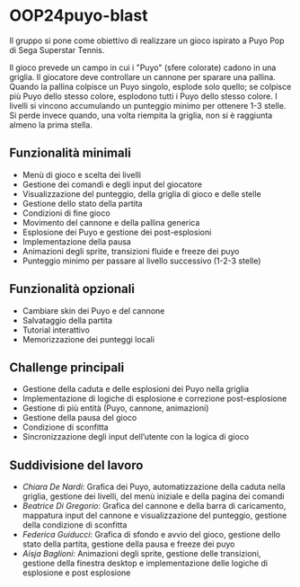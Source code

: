 # OOP24puyo-blast
Il gruppo si pone come obiettivo di realizzare un gioco ispirato a Puyo Pop di Sega Superstar Tennis.

Il gioco prevede un campo in cui i "Puyo" (sfere colorate) cadono in una griglia. Il giocatore deve controllare un cannone per sparare una pallina. Quando la pallina colpisce un Puyo singolo, esplode solo quello; se colpisce più Puyo dello stesso colore, esplodono tutti i Puyo dello stesso colore. I livelli si vincono accumulando un punteggio minimo per ottenere 1-3 stelle. Si perde invece quando, una volta riempita la griglia, non si è raggiunta almeno la prima stella.

## Funzionalità minimali

- Menù di gioco e scelta dei livelli
- Gestione dei comandi e degli input del giocatore
- Visualizzazione del punteggio, della griglia di gioco e delle stelle
- Gestione dello stato della partita
- Condizioni di fine gioco 
- Movimento del cannone e della pallina generica
- Esplosione dei Puyo e gestione dei post-esplosioni
- Implementazione della pausa
- Animazioni degli sprite, transizioni fluide e freeze dei puyo
- Punteggio minimo per passare al livello successivo (1-2-3 stelle)

## Funzionalità opzionali

- Cambiare skin dei Puyo e del cannone
- Salvataggio della partita
- Tutorial interattivo
- Memorizzazione dei punteggi locali

## Challenge principali

- Gestione della caduta e delle esplosioni dei Puyo nella griglia
- Implementazione di logiche di esplosione e correzione post-esplosione
- Gestione di più entità (Puyo, cannone, animazioni)
- Gestione della pausa del gioco
- Condizione di sconfitta
- Sincronizzazione degli input dell’utente con la logica di gioco

## Suddivisione del lavoro

- _Chiara De Nardi_: Grafica dei Puyo, automatizzazione della caduta nella griglia, gestione dei livelli, del menù iniziale e della pagina dei comandi
- _Beatrice Di Gregorio_: Grafica del cannone e della barra di caricamento, mappatura input del cannone e visualizzazione del punteggio, gestione della condizione di sconfitta
- _Federica Guiducci_: Grafica di sfondo e avvio del gioco, gestione dello stato della partita, gestione della pausa e freeze dei puyo
- _Aisja Baglioni_: Animazioni degli sprite, gestione delle transizioni, gestione della finestra desktop e implementazione delle logiche di esplosione e post esplosione

